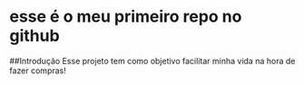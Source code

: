 # esse é o meu primeiro repo no github
##Introdução
Esse projeto tem como objetivo facilitar minha vida na hora de fazer compras!
